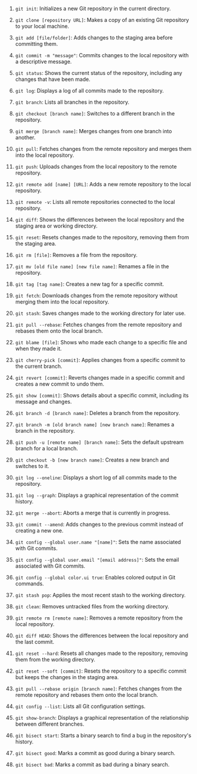 1. `git init`: Initializes a new Git repository in the current directory.

2. `git clone [repository URL]`: Makes a copy of an existing Git repository to your local machine.

3. `git add [file/folder]`: Adds changes to the staging area before committing them.

4. `git commit -m "message"`: Commits changes to the local repository with a descriptive message.

5. `git status`: Shows the current status of the repository, including any changes that have been made.

6. `git log`: Displays a log of all commits made to the repository.

7. `git branch`: Lists all branches in the repository.

8. `git checkout [branch name]`: Switches to a different branch in the repository.

9. `git merge [branch name]`: Merges changes from one branch into another.

10. `git pull`: Fetches changes from the remote repository and merges them into the local repository.

11. `git push`: Uploads changes from the local repository to the remote repository.

12. `git remote add [name] [URL]`: Adds a new remote repository to the local repository.

13. `git remote -v`: Lists all remote repositories connected to the local repository.

14. `git diff`: Shows the differences between the local repository and the staging area or working directory.

15. `git reset`: Resets changes made to the repository, removing them from the staging area.

16. `git rm [file]`: Removes a file from the repository.

17. `git mv [old file name] [new file name]`: Renames a file in the repository.

18. `git tag [tag name]`: Creates a new tag for a specific commit.

19. `git fetch`: Downloads changes from the remote repository without merging them into the local repository.

20. `git stash`: Saves changes made to the working directory for later use.

21. `git pull --rebase`: Fetches changes from the remote repository and rebases them onto the local branch.

22. `git blame [file]`: Shows who made each change to a specific file and when they made it.

23. `git cherry-pick [commit]`: Applies changes from a specific commit to the current branch.

24. `git revert [commit]`: Reverts changes made in a specific commit and creates a new commit to undo them.

25. `git show [commit]`: Shows details about a specific commit, including its message and changes.

26. `git branch -d [branch name]`: Deletes a branch from the repository.

27. `git branch -m [old branch name] [new branch name]`: Renames a branch in the repository.

28. `git push -u [remote name] [branch name]`: Sets the default upstream branch for a local branch.

29. `git checkout -b [new branch name]`: Creates a new branch and switches to it.

30. `git log --oneline`: Displays a short log of all commits made to the repository.

31. `git log --graph`: Displays a graphical representation of the commit history.

32. `git merge --abort`: Aborts a merge that is currently in progress.

33. `git commit --amend`: Adds changes to the previous commit instead of creating a new one.

34. `git config --global user.name "[name]"`: Sets the name associated with Git commits.

35. `git config --global user.email "[email address]"`: Sets the email associated with Git commits.

36. `git config --global color.ui true`: Enables colored output in Git commands.

37. `git stash pop`: Applies the most recent stash to the working directory.

38. `git clean`: Removes untracked files from the working directory.

39. `git remote rm [remote name]`: Removes a remote repository from the local repository.

40. `git diff HEAD`: Shows the differences between the local repository and the last commit.

41. `git reset --hard`: Resets all changes made to the repository, removing them from the working directory.

42. `git reset --soft [commit]`: Resets the repository to a specific commit but keeps the changes in the staging area.

43. `git pull --rebase origin [branch name]`: Fetches changes from the remote repository and rebases them onto the local branch.

44. `git config --list`: Lists all Git configuration settings.

45. `git show-branch`: Displays a graphical representation of the relationship between different branches.

46. `git bisect start`: Starts a binary search to find a bug in the repository's history.

47. `git bisect good`: Marks a commit as good during a binary search.

48. `git bisect bad`: Marks a commit as bad during a binary search.
